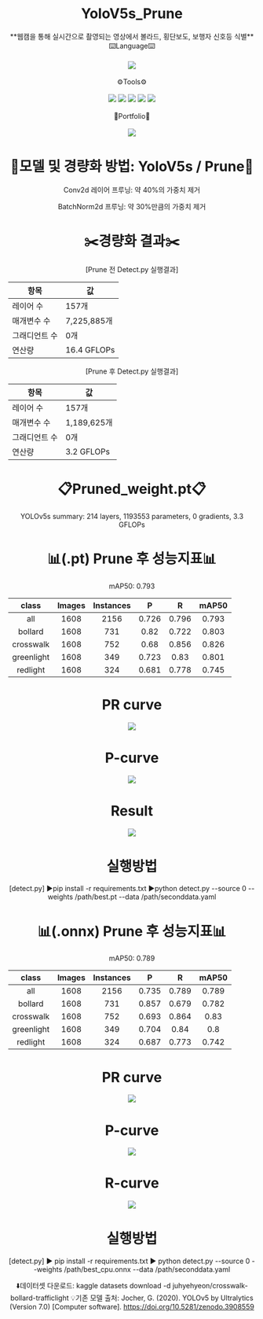 # <div align="center"> YoloV5s_Prune </div>
<div align="center">**웹캠을 통해 실시간으로 촬영되는 영상에서 볼라드, 횡단보도, 보행자 신호등 식별**

<div align="center">
    <div style="display: inline-block; text-align: center;">
        <div>⌨️Language⌨️</div>
        <br>
        <img src="https://img.shields.io/badge/python-3776AB?style=flat&logo=python&logoColor=white" />
        <br><br>
        <div>⚙️Tools⚙️</div>
        <br>
        <img src="https://img.shields.io/badge/github-181717?style=flat&logo=python&logoColor=white" />
        <img src="https://img.shields.io/badge/pycharm-000000?style=flat&logo=python&logoColor=white" />
        <img src="https://img.shields.io/badge/visualstudiocode-007ACC?style=flat&logo=python&logoColor=white" />
        <img src="https://img.shields.io/badge/pytorch-EE4C2C?style=flat&logo=python&logoColor=white" />
        <img src="https://img.shields.io/badge/opencv-5C3EE8?style=flat&logo=python&logoColor=white" />
        <br><br>
        <div>📝Portfolio📝</div>
        <br>
        <img src="https://img.shields.io/badge/notion-000000?style=flat&logo=python&logoColor=white" />
    </div>
</div>

# 🧠모델 및 경량화 방법: YoloV5s / Prune🧠


Conv2d 레이어 프루닝: 약 40%의 가중치 제거

BatchNorm2d 프루닝: 약 30%만큼의 가중치 제거

# ✂️경량화 결과✂️

 [Prune 전 Detect.py 실행결과]

| 항목 | 값 |
| --- | --- |
| 레이어 수 | 157개 |
| 매개변수 수 | 7,225,885개 |
| 그래디언트 수 | 0개 |
| 연산량 | 16.4 GFLOPs |

 [Prune 후 Detect.py 실행결과]

| 항목 | 값 |
| --- | --- |
| 레이어 수 | 157개 |
| 매개변수 수 | 1,189,625개 |
| 그래디언트 수 | 0개 |
| 연산량 | 3.2 GFLOPs |


# 📋Pruned_weight.pt📋
YOLOv5s summary: 214 layers, 1193553 parameters, 0 gradients, 3.3 GFLOPs


# 📊(.pt) Prune 후 성능지표📊

mAP50: 0.793

|class|Images|Instances|P|R|mAP50|
|:---:|:---:|:---:|:---:|:---:|:---:|
|all|1608|2156|0.726|0.796|0.793|
|bollard|1608|731|0.82|0.722|0.803|
|crosswalk|1608|752|0.68|0.856|0.826|
|greenlight|1608|349|0.723|0.83|0.801|
|redlight|1608|324|0.681|0.778|0.745|

# PR curve

<p align="center">
  <img src="https://github.com/nagoriyouki/YoloV5s_Prune/assets/130470442/397839f0-58a4-47fd-9fef-26ac161f0d5c">
</p>

# P-curve
<p align="center">
  <img src="https://github.com/nagoriyouki/YoloV5s_Prune/assets/130470442/94b55951-26c9-4267-96da-d198724e4de8">
</p>

# Result
<p align="center">
  <img src="https://github.com/nagoriyouki/YoloV5s_Prune/assets/130470442/d80c08fe-e788-4824-869c-b76f4060e158">
</p>

# 실행방법
[detect.py]
▶️pip install -r requirements.txt
▶️python detect.py --source 0 --weights /path/best.pt --data /path/seconddata.yaml


# 📊(.onnx) Prune 후 성능지표📊

mAP50: 0.789

|class|Images|Instances|P|R|mAP50|
|:---:|:---:|:---:|:---:|:---:|:---:|
|all|1608|2156|0.735|0.789|0.789|
|bollard|1608|731|0.857|0.679|0.782|
|crosswalk|1608|752|0.693|0.864|0.83|
|greenlight|1608|349|0.704|0.84|0.8|
|redlight|1608|324|0.687|0.773|0.742|

# PR curve

<p align="center">
  <img src="https://github.com/nagoriyouki/YoloV5s_Prune/assets/130470442/a90d04b3-bbc9-4737-bdcd-6701e3112221">
</p>

# P-curve
<p align="center">
  <img src="https://github.com/nagoriyouki/YoloV5s_Prune/assets/130470442/38575484-f9d6-4715-8de2-16d136a6032b">
</p>

# R-curve
<p align="center">
  <img src="https://github.com/nagoriyouki/YoloV5s_Prune/assets/130470442/2f315e05-a687-44d4-9f6a-a974b0f1a409">
</p>

# 실행방법
[detect.py]
▶️ pip install -r requirements.txt
▶️ python detect.py --source 0 --weights /path/best_cpu.onnx --data /path/seconddata.yaml


⬇️데이터셋 다운로드: kaggle datasets download -d juhyehyeon/crosswalk-bollard-trafficlight
💡기존 모델 출처: Jocher, G. (2020). YOLOv5 by Ultralytics (Version 7.0) [Computer software]. https://doi.org/10.5281/zenodo.3908559
</div>
